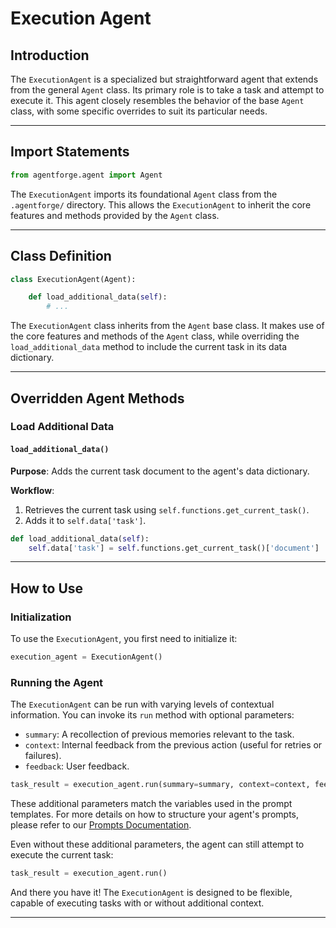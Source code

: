 # Execution Agent

## Introduction

The `ExecutionAgent` is a specialized but straightforward agent that extends from the general `Agent` class. Its primary role is to take a task and attempt to execute it. This agent closely resembles the behavior of the base `Agent` class, with some specific overrides to suit its particular needs.

---

## Import Statements
```python
from agentforge.agent import Agent
```

The `ExecutionAgent` imports its foundational `Agent` class from the `.agentforge/` directory. This allows the `ExecutionAgent` to inherit the core features and methods provided by the `Agent` class.

---

## Class Definition

```python
class ExecutionAgent(Agent):

    def load_additional_data(self):
        # ...
```

The `ExecutionAgent` class inherits from the `Agent` base class. It makes use of the core features and methods of the `Agent` class, while overriding the `load_additional_data` method to include the current task in its data dictionary.

---

## Overridden Agent Methods

### Load Additional Data
#### `load_additional_data()`

**Purpose**: Adds the current task document to the agent's data dictionary.

**Workflow**:
1. Retrieves the current task using `self.functions.get_current_task()`.
2. Adds it to `self.data['task']`.

```python
def load_additional_data(self):
    self.data['task'] = self.functions.get_current_task()['document']
```

---

## How to Use

### Initialization

To use the `ExecutionAgent`, you first need to initialize it:

```python
execution_agent = ExecutionAgent()
```

### Running the Agent

The `ExecutionAgent` can be run with varying levels of contextual information. You can invoke its `run` method with optional parameters:

- `summary`: A recollection of previous memories relevant to the task.
- `context`: Internal feedback from the previous action (useful for retries or failures).
- `feedback`: User feedback.

```python
task_result = execution_agent.run(summary=summary, context=context, feedback=feedback)
```

These additional parameters match the variables used in the prompt templates. For more details on how to structure your agent's prompts, please refer to our [Prompts Documentation](../../Prompts/Prompts.md).

Even without these additional parameters, the agent can still attempt to execute the current task:

```python
task_result = execution_agent.run()
```

And there you have it! The `ExecutionAgent` is designed to be flexible, capable of executing tasks with or without additional context.

---